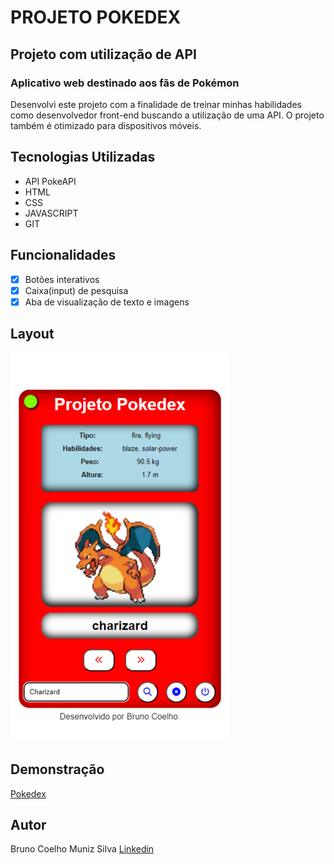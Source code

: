 # PROJETO POKEDEX
## Projeto com utilização de API
### Aplicativo web destinado aos fãs de Pokémon

Desenvolvi este projeto com a finalidade de treinar minhas habilidades como desenvolvedor front-end buscando a utilização de uma API. O projeto também é otimizado para dispositivos móveis.

## Tecnologias Utilizadas
- API PokeAPI
- HTML
- CSS
- JAVASCRIPT
- GIT

## Funcionalidades

- [x] Botões interativos
- [x] Caixa(input) de pesquisa
- [x] Aba de visualização de texto e imagens

## Layout
<img src="./Assets/pokedex.png" style="width: 350px">

## Demonstração
[Pokedex](https://bminority.github.io/Pokedex/)

## Autor
Bruno Coelho Muniz Silva
[Linkedin](https://www.linkedin.com/in/bruno-coelho-97b630220/)
